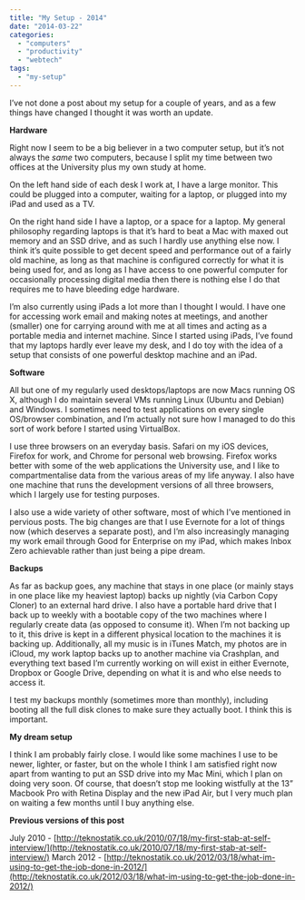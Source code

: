 ```yaml
---
title: "My Setup - 2014"
date: "2014-03-22"
categories: 
  - "computers"
  - "productivity"
  - "webtech"
tags: 
  - "my-setup"
---
```


I’ve not done a post about my setup for a couple of years, and as a few things have changed I thought it was worth an update.

**Hardware**

Right now I seem to be a big believer in a two computer setup, but it’s not always the _same_ two computers, because I split my time between two offices at the University plus my own study at home.

On the left hand side of each desk I work at, I have a large monitor. This could be plugged into a computer, waiting for a laptop, or plugged into my iPad and used as a TV.

On the right hand side I have a laptop, or a space for a laptop. My general philosophy regarding laptops is that it’s hard to beat a Mac with maxed out memory and an SSD drive, and as such I hardly use anything else now. I think it’s quite possible to get decent speed and performance out of a fairly old machine, as long as that machine is configured correctly for what it is being used for, and as long as I have access to one powerful computer for occasionally processing digital media then there is nothing else I do that requires me to have bleeding edge hardware.

I’m also currently using iPads a lot more than I thought I would. I have one for accessing work email and making notes at meetings, and another (smaller) one for carrying around with me at all times and acting as a portable media and internet machine. Since I started using iPads, I’ve found that my laptops hardly ever leave my desk, and I do toy with the idea of a setup that consists of one powerful desktop machine and an iPad.

**Software**

All but one of my regularly used desktops/laptops are now Macs running OS X, although I do maintain several VMs running Linux (Ubuntu and Debian) and Windows. I sometimes need to test applications on every single OS/browser combination, and I’m actually not sure how I managed to do this sort of work before I started using VirtualBox.

I use three browsers on an everyday basis. Safari on my iOS devices, Firefox for work, and Chrome for personal web browsing. Firefox works better with some of the web applications the University use, and I like to compartmentalise data from the various areas of my life anyway. I also have one machine that runs the development versions of all three browsers, which I largely use for testing purposes.

I also use a wide variety of other software, most of which I’ve mentioned in pervious posts. The big changes are that I use Evernote for a lot of things now (which deserves a separate post), and I’m also increasingly managing my work email through Good for Enterprise on my iPad, which makes Inbox Zero achievable rather than just being a pipe dream.

**Backups**

As far as backup goes, any machine that stays in one place (or mainly stays in one place like my heaviest laptop) backs up nightly (via Carbon Copy Cloner) to an external hard drive. I also have a portable hard drive that I back up to weekly with a bootable copy of the two machines where I regularly create data (as opposed to consume it). When I’m not backing up to it, this drive is kept in a different physical location to the machines it is backing up. Additionally, all my music is in iTunes Match, my photos are in iCloud, my work laptop backs up to another machine via Crashplan, and everything text based I’m currently working on will exist in either Evernote, Dropbox or Google Drive, depending on what it is and who else needs to access it.

I test my backups monthly (sometimes more than monthly), including booting all the full disk clones to make sure they actually boot. I think this is important.

**My dream setup**

I think I am probably fairly close. I would like some machines I use to be newer, lighter, or faster, but on the whole I think I am satisfied right now apart from wanting to put an SSD drive into my Mac Mini, which I plan on doing very soon. Of course, that doesn’t stop me looking wistfully at the 13” Macbook Pro with Retina Display and the new iPad Air, but I very much plan on waiting a few months until I buy anything else.

**Previous versions of this post**

July 2010 - [http://teknostatik.co.uk/2010/07/18/my-first-stab-at-self-interview/](http://teknostatik.co.uk/2010/07/18/my-first-stab-at-self-interview/) March 2012 - [http://teknostatik.co.uk/2012/03/18/what-im-using-to-get-the-job-done-in-2012/](http://teknostatik.co.uk/2012/03/18/what-im-using-to-get-the-job-done-in-2012/)
